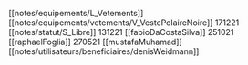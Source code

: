 [[notes/equipements/L_Vetements]] [[notes/equipements/vetements/V_VestePolaireNoire]] 171221 [[notes/statut/S_Libre]] 
131221 [[fabioDaCostaSilva]]
251021 [[raphaelFoglia]]
270521 [[mustafaMuhamad]]
[[notes/utilisateurs/beneficiaires/denisWeidmann]]